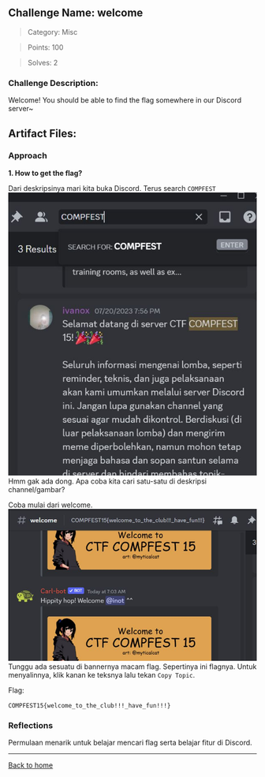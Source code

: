 ## Challenge Name: welcome
>Category: Misc

>Points: 100

>Solves: 2

### Challenge Description: 

Welcome! You should be able to find the flag somewhere in our Discord server~

Artifact Files:
-

### Approach

**1. How to get the flag?**

Dari deskripsinya mari kita buka Discord. Terus search ```COMPFEST```
![not found](welcome-1.JPG)
Hmm gak ada dong. Apa coba kita cari satu-satu di deskripsi channel/gambar?

Coba mulai dari welcome.
![welcome](welcome-2.JPG)
Tunggu ada sesuatu di bannernya macam flag. Sepertinya ini flagnya. Untuk menyalinnya, klik kanan ke teksnya lalu tekan ```Copy Topic```.

Flag:
```
COMPFEST15{welcome_to_the_club!!!_have_fun!!!}
```

### Reflections
Permulaan menarik untuk belajar mencari flag serta belajar fitur di Discord.
  

---
[Back to home](../Readme.md)
